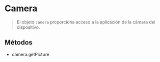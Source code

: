 Camera
======

> El objeto `camera` proporciona acceso a la aplicación de la cámara del dispositivo.

Métodos
-------

- camera.getPicture

